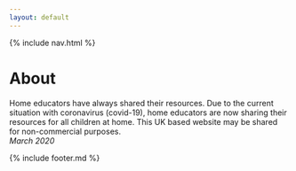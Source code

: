 ```yaml
---
layout: default
---
```


{% include nav.html %}

# About
Home educators have always shared their resources. Due to the current situation with coronavirus (covid-19), home educators are now sharing their resources for all children at home. This UK based website may be shared for non-commercial purposes. 
<br>*March 2020*


{% include footer.md %}
